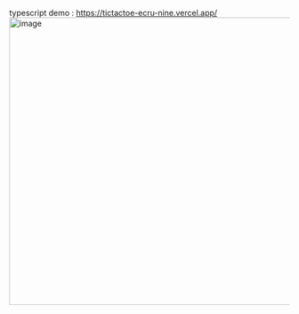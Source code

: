 typescript
demo : https://tictactoe-ecru-nine.vercel.app/
<img width="517" alt="image" src="https://user-images.githubusercontent.com/115028594/226358404-e3202a30-2518-485f-a699-9907dfa033c3.png">
